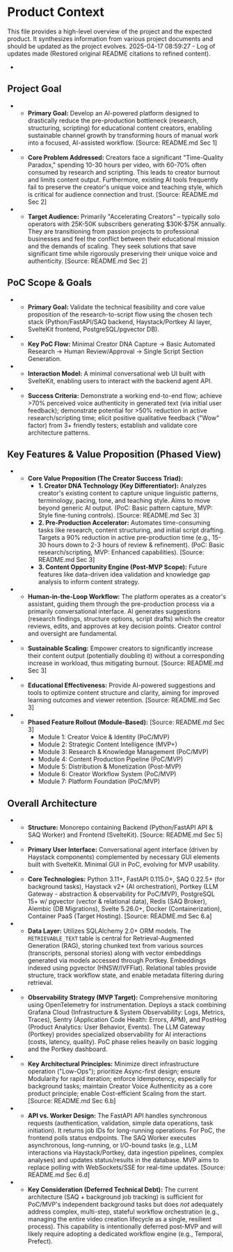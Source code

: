 # Product Context

This file provides a high-level overview of the project and the expected product. It synthesizes information from various project documents and should be updated as the project evolves.
2025-04-17 08:59:27 - Log of updates made (Restored original README citations to refined content).

*

## Project Goal

* - **Primary Goal:** Develop an AI-powered platform designed to drastically reduce the pre-production bottleneck (research, structuring, scripting) for educational content creators, enabling sustainable channel growth by transforming hours of manual work into a focused, AI-assisted workflow. [Source: README.md Sec 1]
* - **Core Problem Addressed:** Creators face a significant "Time-Quality Paradox," spending 10-30 hours per video, with 60-70% often consumed by research and scripting. This leads to creator burnout and limits content output. Furthermore, existing AI tools frequently fail to preserve the creator's unique voice and teaching style, which is critical for audience connection and trust. [Source: README.md Sec 2]
* - **Target Audience:** Primarily "Accelerating Creators" – typically solo operators with 25K-50K subscribers generating \$30K-\$75K annually. They are transitioning from passion projects to professional businesses and feel the conflict between their educational mission and the demands of scaling. They seek solutions that save significant time while rigorously preserving their unique voice and authenticity. [Source: README.md Sec 2]

## PoC Scope & Goals

* - **Primary Goal:** Validate the technical feasibility and core value proposition of the research-to-script flow using the chosen tech stack (Python/FastAPI/SAQ backend, Haystack/Portkey AI layer, SvelteKit frontend, PostgreSQL/pgvector DB).
* - **Key PoC Flow:** Minimal Creator DNA Capture -> Basic Automated Research -> Human Review/Approval -> Single Script Section Generation.
* - **Interaction Model:** A minimal conversational web UI built with SvelteKit, enabling users to interact with the backend agent API.
* - **Success Criteria:** Demonstrate a working end-to-end flow; achieve >70% perceived voice authenticity in generated text (via initial user feedback); demonstrate potential for >50% reduction in active research/scripting time; elicit positive qualitative feedback ("Wow" factor) from 3+ friendly testers; establish and validate core architecture patterns.

## Key Features & Value Proposition (Phased View)

* - **Core Value Proposition (The Creator Success Triad):**
    * **1. Creator DNA Technology (Key Differentiator):** Analyzes creator's existing content to capture unique linguistic patterns, terminology, pacing, tone, and teaching style. Aims to move beyond generic AI output. (PoC: Basic pattern capture, MVP: Style fine-tuning controls). [Source: README.md Sec 3]
    * **2. Pre-Production Accelerator:** Automates time-consuming tasks like research, content structuring, and initial script drafting. Targets a 90% reduction in active pre-production time (e.g., 15-30 hours down to 2-3 hours of review & refinement). (PoC: Basic research/scripting, MVP: Enhanced capabilities). [Source: README.md Sec 3]
    * **3. Content Opportunity Engine (Post-MVP Scope):** Future features like data-driven idea validation and knowledge gap analysis to inform content strategy.
* - **Human-in-the-Loop Workflow:** The platform operates as a creator's assistant, guiding them through the pre-production process via a primarily conversational interface. AI generates suggestions (research findings, structure options, script drafts) which the creator reviews, edits, and approves at key decision points. Creator control and oversight are fundamental.
* - **Sustainable Scaling:** Empower creators to significantly increase their content output (potentially doubling it) without a corresponding increase in workload, thus mitigating burnout. [Source: README.md Sec 3]
* - **Educational Effectiveness:** Provide AI-powered suggestions and tools to optimize content structure and clarity, aiming for improved learning outcomes and viewer retention. [Source: README.md Sec 3]
* - **Phased Feature Rollout (Module-Based):** [Source: README.md Sec 3]
    * Module 1: Creator Voice & Identity (PoC/MVP)
    * Module 2: Strategic Content Intelligence (MVP+)
    * Module 3: Research & Knowledge Management (PoC/MVP)
    * Module 4: Content Production Pipeline (PoC/MVP)
    * Module 5: Distribution & Monetization (Post-MVP)
    * Module 6: Creator Workflow System (PoC/MVP)
    * Module 7: Platform Foundation (PoC/MVP)

## Overall Architecture

* - **Structure:** Monorepo containing Backend (Python/FastAPI API & SAQ Worker) and Frontend (SvelteKit). [Source: README.md Sec 5]
* - **Primary User Interface:** Conversational agent interface (driven by Haystack components) complemented by necessary GUI elements built with SvelteKit. Minimal GUI in PoC, evolving for MVP usability.
* - **Core Technologies:** Python 3.11+, FastAPI 0.115.0+, SAQ 0.22.5+ (for background tasks), Haystack v2+ (AI orchestration), Portkey (LLM Gateway - abstraction & observability for PoC/MVP), PostgreSQL 15+ w/ pgvector (vector & relational data), Redis (SAQ Broker), Alembic (DB Migrations), Svelte 5.26.0+, Docker (Containerization), Container PaaS (Target Hosting). [Source: README.md Sec 6.a]
* - **Data Layer:** Utilizes SQLAlchemy 2.0+ ORM models. The `RETRIEVABLE_TEXT` table is central for Retrieval-Augmented Generation (RAG), storing chunked text from various sources (transcripts, personal stories) along with vector embeddings generated via models accessed through Portkey. Embeddings indexed using pgvector (HNSW/IVFFlat). Relational tables provide structure, track workflow state, and enable metadata filtering during retrieval.
* - **Observability Strategy (MVP Target):** Comprehensive monitoring using OpenTelemetry for instrumentation. Deploys a stack combining Grafana Cloud (Infrastructure & System Observability: Logs, Metrics, Traces), Sentry (Application Code Health: Errors, APM), and PostHog (Product Analytics: User Behavior, Events). The LLM Gateway (Portkey) provides specialized observability for AI interactions (costs, latency, quality). PoC phase relies heavily on basic logging and the Portkey dashboard.
* - **Key Architectural Principles:** Minimize direct infrastructure operation ("Low-Ops"); prioritize Async-first design; ensure Modularity for rapid iteration; enforce Idempotency, especially for background tasks; maintain Creator Voice Authenticity as a core product principle; enable Cost-efficient Scaling from the start. [Source: README.md Sec 6.b]
* - **API vs. Worker Design:** The FastAPI API handles synchronous requests (authentication, validation, simple data operations, task initiation). It returns job IDs for long-running operations. For PoC, the frontend polls status endpoints. The SAQ Worker executes asynchronous, long-running, or I/O-bound tasks (e.g., LLM interactions via Haystack/Portkey, data ingestion pipelines, complex analyses) and updates status/results in the database. MVP aims to replace polling with WebSockets/SSE for real-time updates. [Source: README.md Sec 6.d]
* - **Key Consideration (Deferred Technical Debt):** The current architecture (SAQ + background job tracking) is sufficient for PoC/MVP's independent background tasks but does *not* adequately address complex, multi-step, stateful workflow orchestration (e.g., managing the entire video creation lifecycle as a single, resilient process). This capability is intentionally deferred post-MVP and will likely require adopting a dedicated workflow engine (e.g., Temporal, Prefect).
